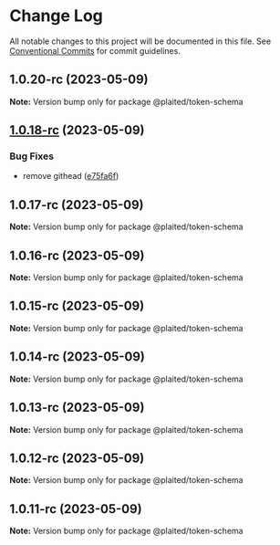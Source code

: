 # Change Log

All notable changes to this project will be documented in this file.
See [Conventional Commits](https://conventionalcommits.org) for commit guidelines.

## 1.0.20-rc (2023-05-09)

**Note:** Version bump only for package @plaited/token-schema

## [1.0.18-rc](https://github.com/plaited/plaited/compare/v1.0.17-rc...v1.0.18-rc) (2023-05-09)

### Bug Fixes

- remove githead ([e75fa6f](https://github.com/plaited/plaited/commit/e75fa6f49af3c47d2dc56646c965965ddcf42b52))

## 1.0.17-rc (2023-05-09)

**Note:** Version bump only for package @plaited/token-schema

## 1.0.16-rc (2023-05-09)

**Note:** Version bump only for package @plaited/token-schema

## 1.0.15-rc (2023-05-09)

**Note:** Version bump only for package @plaited/token-schema

## 1.0.14-rc (2023-05-09)

**Note:** Version bump only for package @plaited/token-schema

## 1.0.13-rc (2023-05-09)

**Note:** Version bump only for package @plaited/token-schema

## 1.0.12-rc (2023-05-09)

**Note:** Version bump only for package @plaited/token-schema

## 1.0.11-rc (2023-05-09)

**Note:** Version bump only for package @plaited/token-schema
